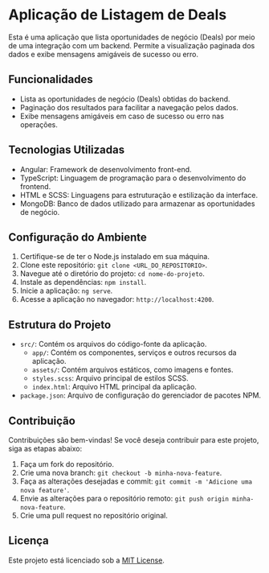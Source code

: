 # Aplicação de Listagem de Deals

Esta é uma aplicação que lista oportunidades de negócio (Deals) por meio de uma integração com um backend. Permite a visualização paginada dos dados e exibe mensagens amigáveis de sucesso ou erro.

## Funcionalidades

- Lista as oportunidades de negócio (Deals) obtidas do backend.
- Paginação dos resultados para facilitar a navegação pelos dados.
- Exibe mensagens amigáveis em caso de sucesso ou erro nas operações.

## Tecnologias Utilizadas

- Angular: Framework de desenvolvimento front-end.
- TypeScript: Linguagem de programação para o desenvolvimento do frontend.
- HTML e SCSS: Linguagens para estruturação e estilização da interface.
- MongoDB: Banco de dados utilizado para armazenar as oportunidades de negócio.

## Configuração do Ambiente

1. Certifique-se de ter o Node.js instalado em sua máquina.
2. Clone este repositório: `git clone <URL_DO_REPOSITORIO>`.
3. Navegue até o diretório do projeto: `cd nome-do-projeto`.
4. Instale as dependências: `npm install`.
5. Inicie a aplicação: `ng serve`.
6. Acesse a aplicação no navegador: `http://localhost:4200`.

## Estrutura do Projeto

- `src/`: Contém os arquivos do código-fonte da aplicação.
  - `app/`: Contém os componentes, serviços e outros recursos da aplicação.
  - `assets/`: Contém arquivos estáticos, como imagens e fontes.
  - `styles.scss`: Arquivo principal de estilos SCSS.
  - `index.html`: Arquivo HTML principal da aplicação.
- `package.json`: Arquivo de configuração do gerenciador de pacotes NPM.

## Contribuição

Contribuições são bem-vindas! Se você deseja contribuir para este projeto, siga as etapas abaixo:

1. Faça um fork do repositório.
2. Crie uma nova branch: `git checkout -b minha-nova-feature`.
3. Faça as alterações desejadas e commit: `git commit -m 'Adicione uma nova feature'`.
4. Envie as alterações para o repositório remoto: `git push origin minha-nova-feature`.
5. Crie uma pull request no repositório original.

## Licença

Este projeto está licenciado sob a [MIT License](LICENSE).

